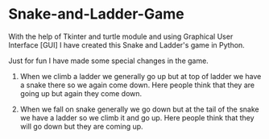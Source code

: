 # Snake-and-Ladder-Game
With the help of Tkinter and turtle module and using Graphical User Interface [GUI] I have created this Snake and Ladder's game in Python.

Just for fun I have made some special changes in the game.

1) When we climb a ladder we generally go up but at top of ladder we have a snake there so we again come down.
Here people think that they are going up but again they come down.

2) When we fall on snake generally we go down but at the tail of the snake we have a ladder so we climb it and go up.
Here people think that they will go down but they are coming up.
